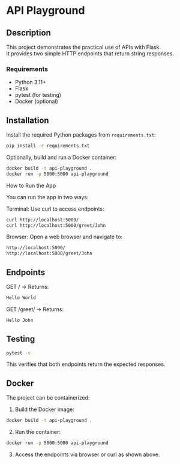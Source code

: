 # API Playground

## Description
This project demonstrates the practical use of APIs with Flask.  
It provides two simple HTTP endpoints that return string responses.

### Requirements
- Python 3.11+
- Flask
- pytest (for testing)
- Docker (optional)

## Installation
Install the required Python packages from `requirements.txt`:

```bash
pip install -r requirements.txt
```
Optionally, build and run a Docker container:

```bash
docker build -t api-playground .
docker run -p 5000:5000 api-playground 
```

How to Run the App

You can run the app in two ways:

Terminal: Use curl to access endpoints:

```bash
curl http://localhost:5000/
curl http://localhost:5000/greet/John
```
Browser: Open a web browser and navigate to:
```bash
http://localhost:5000/
http://localhost:5000/greet/John
```

## Endpoints

GET / → Returns:
```bash
Hello World
```

GET /greet/<name> → Returns:
```bash
Hello John
```

## Testing
```bash
pytest -v
```
This verifies that both endpoints return the expected responses.

## Docker
The project can be containerized:

1. Build the Docker image:
```bash
docker build -t api-playground .
```
2. Run the container:
```bash
docker run -p 5000:5000 api-playground
```

3. Access the endpoints via browser or curl as shown above.

